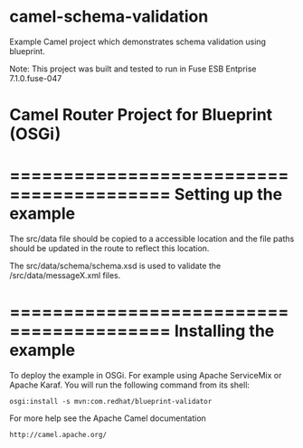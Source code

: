 camel-schema-validation
=======================

Example Camel project which demonstrates schema validation using blueprint.

Note: This project was built and tested to run in Fuse ESB Entprise 7.1.0.fuse-047

Camel Router Project for Blueprint (OSGi)
=========================================

=========================================
Setting up the example
=========================================

The src/data file should be copied to a accessible location and the
file paths should be updated in the route to reflect this location.

The src/data/schema/schema.xsd is used to validate the /src/data/messageX.xml
files.

=========================================
Installing the example
=========================================

To deploy the example in OSGi. For example using Apache ServiceMix
or Apache Karaf. You will run the following command from its shell:

    osgi:install -s mvn:com.redhat/blueprint-validator

For more help see the Apache Camel documentation

    http://camel.apache.org/
    
